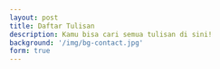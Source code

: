 ```yaml
---
layout: post
title: Daftar Tulisan
description: Kamu bisa cari semua tulisan di sini!
background: '/img/bg-contact.jpg'
form: true
---
```

